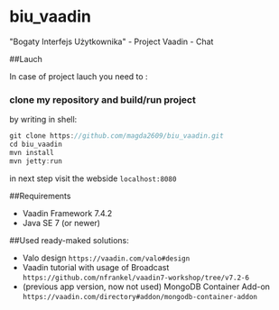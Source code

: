 # biu_vaadin
"Bogaty Interfejs Użytkownika" - Project Vaadin - Chat

##Lauch

In case of project lauch you need to :

### clone my repository and build/run project

by writing in shell:

```js
git clone https://github.com/magda2609/biu_vaadin.git
cd biu_vaadin
mvn install
mvn jetty:run
```

in next step visit the webside `localhost:8080`

##Requirements

* Vaadin Framework 7.4.2
* Java SE 7 (or newer)

##Used ready-maked solutions:

* Valo design `https://vaadin.com/valo#design`
* Vaadin tutorial with usage of Broadcast `https://github.com/nfrankel/vaadin7-workshop/tree/v7.2-6`
* (previous app version, now not used) MongoDB Container Add-on `https://vaadin.com/directory#addon/mongodb-container-addon`

